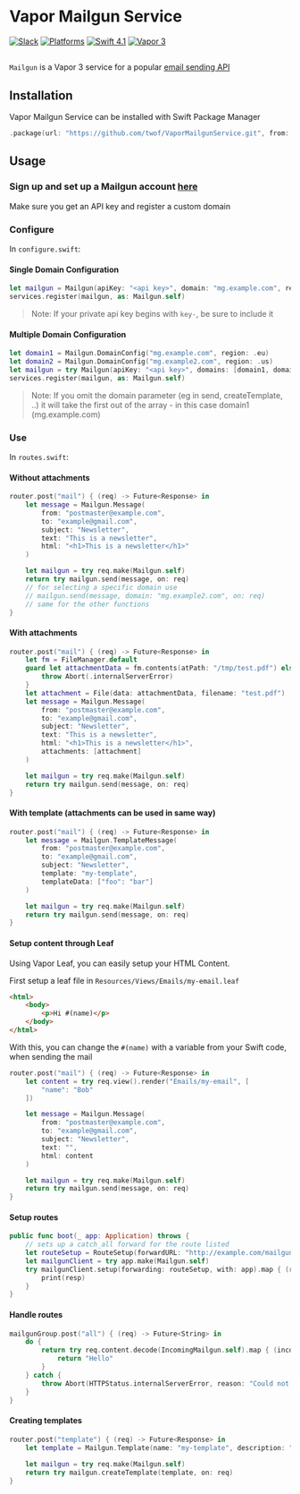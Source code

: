 # Vapor Mailgun Service

[![Slack](https://img.shields.io/badge/join-slack-745EAF.svg?style=flat)](https://vapor.team)
[![Platforms](https://img.shields.io/badge/platforms-macOS%2010.13%20|%20Ubuntu%2016.04%20LTS-ff0000.svg?style=flat)](http://cocoapods.org/pods/FASwift)
[![Swift 4.1](https://img.shields.io/badge/swift-4.1-orange.svg?style=flat)](http://swift.org)
[![Vapor 3](https://img.shields.io/badge/vapor-3.0-blue.svg?style=flat)](https://vapor.codes)

##

`Mailgun` is a Vapor 3 service for a popular [email sending API](https://www.mailgun.com/)


## Installation
Vapor Mailgun Service can be installed with Swift Package Manager

```swift
.package(url: "https://github.com/twof/VaporMailgunService.git", from: "1.5.0")
```

## Usage

### Sign up and set up a Mailgun account [here](https://www.mailgun.com/)
Make sure you get an API key and register a custom domain

### Configure

In `configure.swift`:

#### Single Domain Configuration

```swift
let mailgun = Mailgun(apiKey: "<api key>", domain: "mg.example.com", region: .eu)
services.register(mailgun, as: Mailgun.self)
```

> Note: If your private api key begins with `key-`, be sure to include it

#### Multiple Domain Configuration

```swift
let domain1 = Mailgun.DomainConfig("mg.example.com", region: .eu)
let domain2 = Mailgun.DomainConfig("mg.example2.com", region: .us)
let mailgun = try Mailgun(apiKey: "<api key>", domains: [domain1, domain2])
services.register(mailgun, as: Mailgun.self)
```

> Note: If you omit the domain parameter (eg in send, createTemplate, ..) it will take the first out of the array - in this case domain1 (mg.example.com)


### Use

In `routes.swift`:

#### Without attachments

```swift
router.post("mail") { (req) -> Future<Response> in
    let message = Mailgun.Message(
        from: "postmaster@example.com",
        to: "example@gmail.com",
        subject: "Newsletter",
        text: "This is a newsletter",
        html: "<h1>This is a newsletter</h1>"
    )

    let mailgun = try req.make(Mailgun.self)
    return try mailgun.send(message, on: req) 
    // for selecting a specific domain use 
    // mailgun.send(message, domain: "mg.example2.com", on: req)
    // same for the other functions
}
```

#### With attachments

```swift
router.post("mail") { (req) -> Future<Response> in
    let fm = FileManager.default
    guard let attachmentData = fm.contents(atPath: "/tmp/test.pdf") else {
        throw Abort(.internalServerError)
    }
    let attachment = File(data: attachmentData, filename: "test.pdf")
    let message = Mailgun.Message(
        from: "postmaster@example.com",
        to: "example@gmail.com",
        subject: "Newsletter",
        text: "This is a newsletter",
        html: "<h1>This is a newsletter</h1>",
        attachments: [attachment]
    )

    let mailgun = try req.make(Mailgun.self)
    return try mailgun.send(message, on: req)
}
```

#### With template (attachments can be used in same way)

```swift
router.post("mail") { (req) -> Future<Response> in
    let message = Mailgun.TemplateMessage(
        from: "postmaster@example.com",
        to: "example@gmail.com",
        subject: "Newsletter",
        template: "my-template",
        templateData: ["foo": "bar"]
    )

    let mailgun = try req.make(Mailgun.self)
    return try mailgun.send(message, on: req)
}
```

#### Setup content through Leaf

Using Vapor Leaf, you can easily setup your HTML Content.

First setup a leaf file in `Resources/Views/Emails/my-email.leaf`

```html
<html>
    <body>
        <p>Hi #(name)</p>
    </body>
</html>
```

With this, you can change the `#(name)` with a variable from your Swift code, when sending the mail

```swift
router.post("mail") { (req) -> Future<Response> in
    let content = try req.view().render("Emails/my-email", [
        "name": "Bob"
    ])

    let message = Mailgun.Message(
        from: "postmaster@example.com",
        to: "example@gmail.com",
        subject: "Newsletter",
        text: "",
        html: content
    )

    let mailgun = try req.make(Mailgun.self)
    return try mailgun.send(message, on: req)
}
```

#### Setup routes

```swift
public func boot(_ app: Application) throws {
    // sets up a catch_all forward for the route listed
    let routeSetup = RouteSetup(forwardURL: "http://example.com/mailgun/all", description: "A route for all emails")
    let mailgunClient = try app.make(Mailgun.self)
    try mailgunClient.setup(forwarding: routeSetup, with: app).map { (resp) in
        print(resp)
    }
}
```

#### Handle routes

```swift
mailgunGroup.post("all") { (req) -> Future<String> in
    do {
        return try req.content.decode(IncomingMailgun.self).map { (incomingMail) in
            return "Hello"
        }
    } catch {
        throw Abort(HTTPStatus.internalServerError, reason: "Could not decode incoming message")
    }
}
```

#### Creating templates

```swift
router.post("template") { (req) -> Future<Response> in
    let template = Mailgun.Template(name: "my-template", description: "api created :)", template: "<h1>Hello {{ name }}</h1>")
    
    let mailgun = try req.make(Mailgun.self)
    return try mailgun.createTemplate(template, on: req)
}
```
